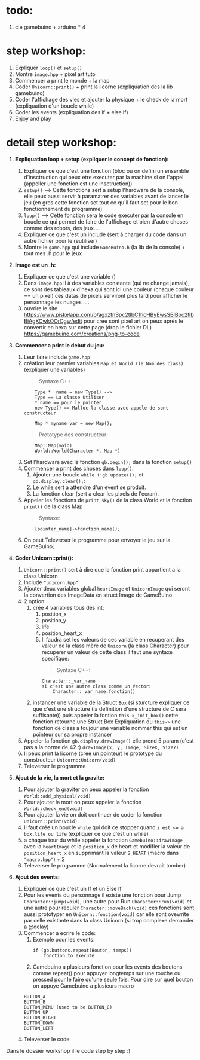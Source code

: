 # todo:
1. cle gamebuino + arduino * 4

# step workshop:

1. Expliquer `loop()` et `setup()`
2. Montre `image.hpp` + pixel art tuto
3. Commencer a print le monde + la map
4. Coder `Unicorn::print()` + print la licorne (expliquation des la lib gamebuino)
5. Coder l'affichage des vies et ajouter la physique + le check de la mort (expliquation d'un boucle while)
6. Coder les events (expliquation des if + else if)
7. Enjoy and play


# detail step workshop:

1. **Expliquation loop + setup (expliquer le concept de fonction):**

	1.	Expliquer ce que c'est une fonction (bloc ou on defini un ensemble d'insctruction qui peux etre executer par la machine si on l'appel (appeller une fonction est une insctruction))
	2. `setup()` --> Cette fonctions sert à setup l'hardware de la console, elle peux aussi servir à paramatrer des variables avant de lancer le jeu (en gros cette fonction set tout ce qu'il faut set pour le bon fonctionnement du programme)
	3. `loop()` --> Cette fonction sera le code executer par la console en boucle ce qui permet de faire de l'affichage et bien d'autre choses comme des robots, des jeux....
	4. Expliquer ce que c'est un include (sert à charger du code dans un autre fichier pour le reutiliser)
	5. Montre le `game.hpp` qui include `GameBuino.h` (la lib de la console) + tout mes .h pour le jeux


2. **Image est un .h:**
	1.	Expliquer ce que c'est une variable ()
	1. Dans `image.hpp` il à des variables constante (qui ne change jamais), ce sont des tableaux d'hexa qui sont ici une couleur (chaque couleur == un pixel) ces datas de pixels serviront plus tard pour afficher le personnage les nuages ....
	2. ouvrire le site <https://www.piskelapp.com/p/agxzfnBpc2tlbC1hcHByEwsSBlBpc2tlbBiAgKCwkOOrCgw/edit> pour
	cree sont pixel art on peux après le convertir en hexa sur cette page (drop le fichier DL)
	<https://gamebuino.com/creations/png-to-code>


3. **Commencer a print le debut du jeu:**
	1. Leur faire include `game.hpp`
	2. création leur premier variables `Map et World (le Nom des class)` (expliquer une variables)
		> Syntaxe C++ :
		```
			Type *	name = new Type() -->
			Type == La classe Utiliser
			* name == pour le pointer
			new Type() == Malloc la classe avec appele de sont constructeur

			Map * myname_var = new Map();
		```
		> Prototype des constructeur:
		```
			Map::Map(void)
			World::World(Character *, Map *)
		```
	3. Set l'hardware avec la fonction `gb.begin();` dans la fonction `setup()`
	4. Commencer a print des choses dans `loop()`:
		1. Ajouter une boucle `while (!gb.update());` et `gb.display.clear();`:
		2. Le while sert a attendre d'un event se produit.
		3. La fonction clear (sert a clear les pixels de l'ecran).
	5. Appeler les fonctions de `print_sky()` de la class World et la fonction `print()` de la class Map
		> Syntaxe:
		```
			[pointer_name]->fonction_name();
		```
	6. On peut Televerser le programme pour envoyer le jeu sur la GameBuino;


4. **Coder Unicorn::print():**
	1. `Unicorn::print()` sert à dire que la fonction print appartient a la class Unicorn
	2. Include `"unicorn.hpp"`
	3. Ajouter deux variables global `heartImage` et `UnicornImage` qui seront la convertion des ImageData en struct Image de GameBuino
	4. 2 option:
		1. crée 4 variables tous des int:
			1. position_x
			2. position_y
			3. life
			4. position_heart_x
			5. Il faudra set les valeurs de ces variable en recuperant des valeur de la class mère de `Unicorn` (la class Character) pour recuperer un valeur de cette class il faut une syntaxe specifique:
				> Syntaxe C++:
				```
				Character::_var_name
				si c'est une autre class comme un Vector:
					Character::_var_name.fonction()
				```
		2. instancer une variable de la Struct `Box` (si sturcture expliquer ce que c'est une structure
		(la definition d'une structure de C sera suffisante)) puis appeler la fontion `this->_init_box()`
		cette fonction retourne une Struct Box
			Expliquation du `this->` une fonction de class a toujour une variable nommer this qui est un pointeur sur sa propre instancer
	5. Appeler la fonction `gb.display.drawImage()` elle prend 5 param (c'est pas a la norme de 42 :) `drawImage(x, y, Image, SizeX, SizeY)`
	6. Il peux print la licorne (cree un pointeur) le prototype du constructeur `Unicorn::Unicorn(void)`
	7. Televerser le programme


5. **Ajout de la vie, la mort et la gravite:**
	1. Pour ajouter la graviter on peux appeler la fonction `World::add_physical(void)`
	2. Pour ajouter la mort on peux appeler la fonction `World::check_end(void)`
	3. Pour ajouter la vie on doit continuer de coder la fonction `Unicorn::print(void)`
	4. Il faut crée un boucle `while` qui doit ce stopper quand `i est <= a box.life ou life` (expliquer ce que c'est un while)
	5. a chaque tour du while appeler la fonction `Gamebuino::drawImage` avec la `heartImage` et la `position_x` de heart et modifier la valeur de `position_heart_x` en supprimant la valeur `S_HEART` (macro dans `"macro.hpp"`) + 2
	6. Televerser le programme (Normalement la licorne devrait tomber)


6. **Ajout des events:**
	1. Expliquer ce que c'est un If et un Else If
	2. Pour les events du personnage il existe une fonction pour Jump `Character::jump(void)`, une autre pour Run
	`Character::run(void)` et une autre pour reculer `Character::moveBack(void)` ces fonctions sont aussi prototyper
	en `Unicorn::fonction(void)` car elle sont ovewrite par celle existante dans la class Unicorn (si trop complexe
	demander a @delay)
	3. Commencer à ecrire le code:
		1. Exemple pour les events:
			```
			if (gb.buttons.repeat(Bouton, temps))
				fonction to execute
			```
		2. Gamebuino a plusieurs fonction pour les events des boutons comme repeat() pour appuyer longtemps sur une touche ou pressed pour le faire qu'une seule fois. Pour dire sur quel bouton on appuye Gamebuino a plusieurs macro
		```
		BUTTON_A
		BUTTON_B
		BUTTON_MENU (used to be BUTTON_C)
		BUTTON_UP
		BUTTON_RIGHT
		BUTTON_DOWN
		BUTTON_LEFT
		```
	4. Televerser le code

Dans le dossier workshop il le code step by step :)
